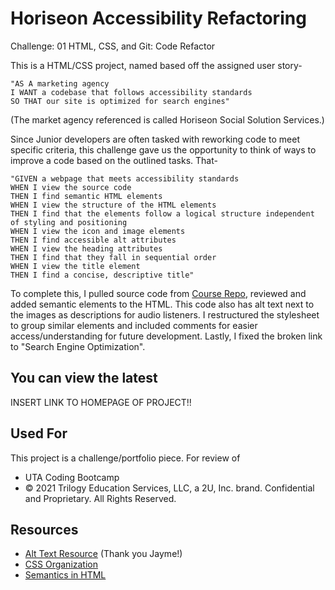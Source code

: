 # Horiseon Accessibility Refactoring

Challenge: 01 HTML, CSS, and Git: Code Refactor

This is a HTML/CSS project, named based off the assigned user story-

```
"AS A marketing agency
I WANT a codebase that follows accessibility standards
SO THAT our site is optimized for search engines"
```

(The market agency referenced is called Horiseon Social Solution Services.)

Since Junior developers are often tasked with reworking code to meet specific criteria, this challenge gave us the opportunity to think of ways to improve a code based on the outlined tasks. That-

```
"GIVEN a webpage that meets accessibility standards
WHEN I view the source code
THEN I find semantic HTML elements
WHEN I view the structure of the HTML elements
THEN I find that the elements follow a logical structure independent of styling and positioning
WHEN I view the icon and image elements
THEN I find accessible alt attributes
WHEN I view the heading attributes
THEN I find that they fall in sequential order
WHEN I view the title element
THEN I find a concise, descriptive title"
```

To complete this, I pulled source code from [Course Repo](https://github.com/the-Coding-Boot-Camp-at-UT/UTA-VIRT-BO-FSF-PT-12-2021-U-B), reviewed and added semantic elements to the HTML. This code also has alt text next to the images as descriptions for audio listeners. I restructured the stylesheet to group similar elements and included comments for easier access/understanding for future development. Lastly, I fixed the broken link to "Search Engine Optimization".

## You can view the latest

INSERT LINK TO HOMEPAGE OF PROJECT!!

## Used For

This project is a challenge/portfolio piece. For review of

- UTA Coding Bootcamp
- © 2021 Trilogy Education Services, LLC, a 2U, Inc. brand. Confidential and Proprietary. All Rights Reserved.

## Resources

- [Alt Text Resource](https://moz.com/learn/seo/alt-text) (Thank you Jayme!)
- [CSS Organization](https://developer.mozilla.org/en-US/docs/Learn/CSS/Building_blocks/Organizing)
- [Semantics in HTML](https://developer.mozilla.org/en-US/docs/Learn/HTML/Introduction_to_HTML/Document_and_website_structure)
